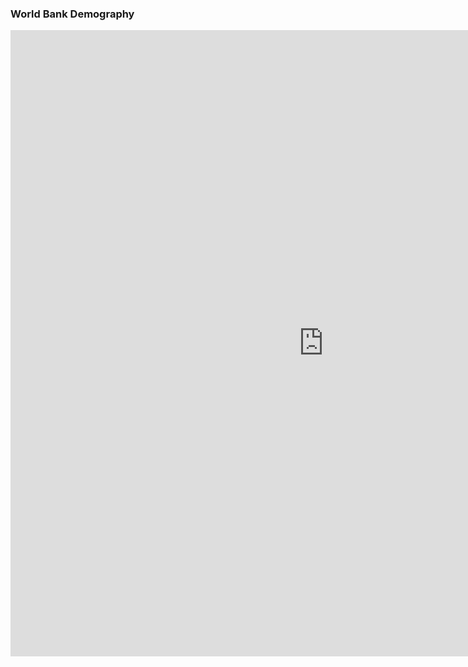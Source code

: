 ### World Bank Demography

<iframe src="https://documents.cortext.net/0606/060658a38a9d9dc175162eec4cd691ee/52802/temporal%20evolution/basic_statistics_Terms_140ISIpubdate.html" frameborder="0" style="overflow:hidden;border:1px solid #DDDDDD;" width="1000" height="1000" allowfullscreen></iframe>

